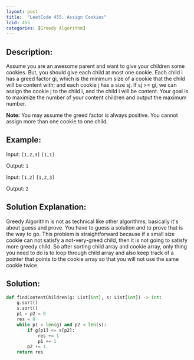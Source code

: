 ```yaml
---
layout: post
title:  "LeetCode 455. Assign Cookies"
lcid: 455
categories: [Greedy Algorithm]
---
```

## Description:
Assume you are an awesome parent and want to give your children some cookies. But, you should give each child at most one cookie. Each child i has a greed factor gi, which is the minimum size of a cookie that the child will be content with; and each cookie j has a size sj. If sj >= gi, we can assign the cookie j to the child i, and the child i will be content. Your goal is to maximize the number of your content children and output the maximum number.

**Note:**
You may assume the greed factor is always positive.
You cannot assign more than one cookie to one child.

## Example:
Input: `[1,2,3]` `[1,1]`

Output: `1`

Input: `[1,2]` `[1,2,3]`

Output: `2`

## Solution Explanation:
Greedy Algorithm is not as technical like other algorithms, basically it's about guess and prove. You have to guess a solution and to prove that is the way to go. This problem is straightforward because if a small size cookie can not satisfy a not-very-greed child, then it is not going to satisfy more greedy child. So after sorting child array and cookie array, only thing you need to do is to loop through child array and also keep track of a pointer that points to the cookie array so that you will not use the same cookie twice.

## Solution:
```python
def findContentChildren(g: List[int], s: List[int]) -> int:
    g.sort()
    s.sort()
    p1 = p2 = 0
    res = 0
    while p1 < len(g) and p2 < len(s):
        if g[p1] <= s[p2]:
            res += 1
            p1 += 1
        p2 += 1
    return res
```

